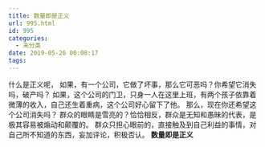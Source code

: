 ```yaml
---
title: 数量即是正义
url: 995.html
id: 995
categories:
  - 未分类
date: 2019-05-26 00:08:17
tags:
---
```


什么是正义呢， 如果，有一个公司，它做了坏事，那么它可恶吗？你希望它消失吗，破产吗？ 如果，这个公司的门卫，只身一人在这里上班，有两个孩子依靠着微薄的收入，自己还生着重病，这个公司好心留下了他。 那么，现在你还希望这个公司消失吗？ 群众的眼睛是雪亮的？恰恰相反，群众是无知和愚昧的代表，是极其容易被煽动和颠覆的。 群众只担心眼前的，直接触及到自己利益的事情，对自己所不知道的东西，妄加评论，积极否认。 **数量即是正义**